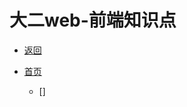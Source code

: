 # 大二web-前端知识点

- [返回](https://code.aliyun.com/kangxianghui/studywrod/tree/master/%E5%A4%A7%E4%BA%8C%E5%AD%A6%E4%B9%A0%E7%9F%A5%E8%AF%86%E7%82%B9)
- [首页](https://code.aliyun.com/kangxianghui/studywrod/tree/master)

  - []